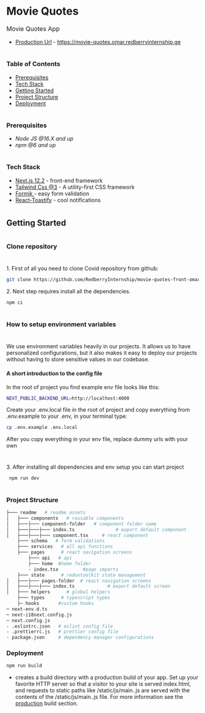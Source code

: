 <h1>Movie Quotes</h1>

<P style="font-size: 16px">Movie Quotes App</P>

- [Production Url](https://movie-quotes.omar.redberryinternship.ge) - https://movie-quotes.omar.redberryinternship.ge

#

### Table of Contents

- [Prerequisites](#prerequisites)
- [Tech Stack](#tech-stack)
- [Getting Started](#getting-started)
- [Project Structure](#project-structure)
- [Deployment](#deployment)

#

### Prerequisites

- _Node JS @16.X and up_
- _npm @6 and up_

#

### Tech Stack

- [Next.js 12.2](https://nextjs.org) - front-end framework
- [Tailwind Css @3](https://tailwindui.com/documentation) - A utility-first CSS framework
- [Formik ](https://formik.org) - easy form validation
- [React-Toastify](https://www.npmjs.com/package/react-toastify) - cool notifications

#

## Getting Started

#

### Clone repository

#

1\. First of all you need to clone Covid repository from github:

```sh
git clone https://github.com/RedberryInternship/movie-quotes-front-omarijalagania.git
```

2\. Next step requires install all the dependencies.

```sh
npm ci
```

#

### How to setup environment variables

#

</hr>
<p style="margin: 10px 0">We use environment variables heavily in our projects. It allows us to have personalized configurations, but it also makes it easy to deploy our projects without having to store sensitive values in our codebase.</p>

#### A short introduction to the config file

<p>In the root of project you find example env file looks like this:</p>

```sh
NEXT_PUBLIC_BACKEND_URL=http://localhost:4000
```

<p>Create your .env.local file in the root of project and copy everything from .env.example to your .env, in your terminal type:</p>

```sh
cp .env.example .env.local
```

<P>After you copy everything in your env file, replace dummy urls with your own</p>

#

3\. After installing all dependencies and env setup you can start project

```
 npm run dev

```

#

### Project Structure

```bash
├─── readme   # readme assets
│   ├─── components   # reusable components
│   ├───├─── component-folder   # component folder name
│   ├───├───├─── index.ts               # export default component
│   ├───├───├─── component.tsx     # react component
    ├─── schema   # form validations
    ├─── services   # all api functions
    ├─── pages      # react navigation screens
        ├─── api   # api
        ├─── home  #home folder
        - index.tsx         #page imports
    ├─── state      # reduxtoolkit state management
│   ├───├─── pages-folder  # react navigation screens
│   ├───├───├─── index.ts            # export default screen
│   ├─── helpers      # global helpers
    ├─── types      # typescript types
    ├─ hooks       #custom hooks
─ next-env.d.ts
─ next-i18next.config.js
─ next.config.js
- .eslintrc.json   # eslint config file
- .prettierrc.js   # prettier config file
- package.json     # dependency manager configurations

```

### Deployment

```sh
npm run build
```

- creates a build directory with a production build of your app. Set up your favorite HTTP server so that a visitor to your site is served index.html, and requests to static paths like /static/js/main.<hash>.js are served with the contents of the /static/js/main.<hash>.js file. For more information see the [production](https://create-react-app.dev/docs/production-build/) build section.
